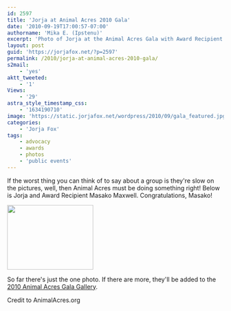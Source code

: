 ```yaml
---
id: 2597
title: 'Jorja at Animal Acres 2010 Gala'
date: '2010-09-19T17:00:57-07:00'
authorname: 'Mika E. (Ipstenu)'
excerpt: 'Photo of Jorja at the Animal Acres Gala with Award Recipient Masako Maxwell.'
layout: post
guid: 'https://jorjafox.net/?p=2597'
permalink: /2010/jorja-at-animal-acres-2010-gala/
s2mail:
    - 'yes'
aktt_tweeted:
    - '1'
Views:
    - '29'
astra_style_timestamp_css:
    - '1634190710'
image: 'https://static.jorjafox.net/wordpress/2010/09/gala_featured.jpg'
categories:
    - 'Jorja Fox'
tags:
    - advocacy
    - awards
    - photos
    - 'public events'
---
```


If the worst thing you can think of to say about a group is they're slow on the pictures, well, then Animal Acres must be doing something right!  Below is Jorja and Award Recipient Masako Maxwell.  Congratulations, Masako!

<a href="https://jorjafox.net/gallery/pub/benefits/20100911-aagala/gala_2010_maxwell.jpg"><img src="//static.jorjafox.net/wordpress/2010/09/gala_2010_maxwell.jpg" alt="" title="gala_2010_maxwell" width="200" height="150" class="aligncenter size-full wp-image-2598" /></a>

So far there's just the one photo. If there are more, they'll be added to the <a href="https://jorjafox.net/gallery/pub/benefits/20100911-aagala/">2010 Animal Acres Gala Gallery</a>.

Credit to AnimalAcres.org
